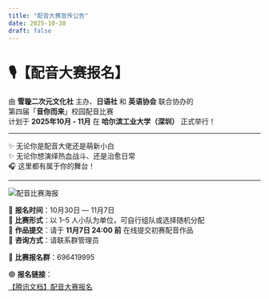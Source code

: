 ```yaml
---
title: "配音大赛宣传公告"
date: 2025-10-30
draft: false
---
```


# 🎙️【配音大赛报名】

由 **雪璇二次元文化社** 主办、**日语社** 和 **英语协会** 联合协办的  
第四届「**音你而来**」校园配音比赛  
计划于 **2025年10月 - 11月** 在 **哈尔滨工业大学（深圳）** 正式举行！

---

✨ 无论你是配音大佬还是萌新小白  
✨ 无论你想演绎热血战斗、还是治愈日常  
🎧 这里都有属于你的舞台！

---

![配音比赛海报](/image/2025fukikae.jpg)

<!--more-->

🔵 **报名时间**：10月30日 — 11月7日  
🔵 **比赛形式**：以 1–5 人小队为单位，可自行组队或选择随机分配  
🔵 **作品提交**：请于 **11月7日 24:00 前** 在线提交初赛配音作品  
🔵 **咨询方式**：请联系群管理员

📢 **比赛报名群**：696419995  

🟢 **报名链接**：  
[【腾讯文档】配音大赛报名](https://docs.qq.com/form/page/DVXVzTWN3cVRzbHNI)
